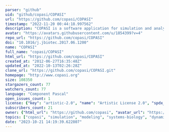 ```yaml
---
parser: "github"
uid: "github/copasi/COPASI"
url: "https://github.com/copasi/COPASI"
timestamp: "2022-11-20 00:44:18.997562"
description: "COPASI is a software application for simulation and analysis of biochemical networks and their dynamics."
avatar: "https://avatars.githubusercontent.com/u/1854399?v=4"
repo_url: "https://github.com/copasi/COPASI"
doi: "10.1016/j.jbiotec.2017.06.1200"
name: "COPASI"
full_name: "copasi/COPASI"
html_url: "https://github.com/copasi/COPASI"
created_at: "2012-06-27T16:35:48Z"
updated_at: "2022-10-13T02:26:28Z"
clone_url: "https://github.com/copasi/COPASI.git"
homepage: "http://www.copasi.org"
size: 108350
stargazers_count: 77
watchers_count: 77
language: "Component Pascal"
open_issues_count: 1
license: {"key": "artistic-2.0", "name": "Artistic License 2.0", "spdx_id": "Artistic-2.0", "url": "https://api.github.com/licenses/artistic-2.0", "node_id": "MDc6TGljZW5zZTM="}
subscribers_count: 21
owner: {"html_url": "https://github.com/copasi", "avatar_url": "https://avatars.githubusercontent.com/u/1854399?v=4", "login": "copasi", "type": "Organization"}
topics: ["copasi", "simulation", "modeling", "systems-biology", "dynamics", "chemistry", "biochemistry", "kinetics"]
date: "2023-10-21 14:19:39.622807"
---
```

